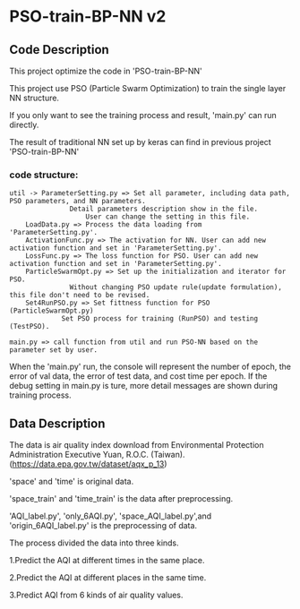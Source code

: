 # PSO-train-BP-NN v2

## Code Description

This project optimize the code in 'PSO-train-BP-NN'

This project use PSO (Particle Swarm Optimization) to train the single layer NN structure.

If you only want to see the training process and result, 'main.py' can run directly.

The result of traditional NN set up by keras can find in previous project 'PSO-train-BP-NN'

### code structure:

    util -> ParameterSetting.py => Set all parameter, including data path, PSO parameters, and NN parameters.
				   Detail parameters description show in the file. 
			           User can change the setting in this file.
	    LoadData.py => Process the data loading from 'ParameterSetting.py'. 					   
	    ActivationFunc.py => The activation for NN. User can add new activation function and set in 'ParameterSetting.py'.
	    LossFunc.py => The loss function for PSO. User can add new activation function and set in 'ParameterSetting.py'.
	    ParticleSwarmOpt.py => Set up the initialization and iterator for PSO.
				   Without changing PSO update rule(update formulation), this file don't need to be revised.
	    Set4RunPSO.py => Set fittness function for PSO (ParticleSwarmOpt.py)
			     Set PSO process for training (RunPSO) and testing (TestPSO).
	
	main.py => call function from util and run PSO-NN based on the parameter set by user.

When the 'main.py' run, the console will represent the number of epoch, the error of val data, the error of test data, and cost time per epoch.
If the debug setting in main.py is ture, more detail messages are shown during training process.


## Data Description

The data is air quality index download from Environmental Protection Administration Executive Yuan, R.O.C. (Taiwan). (https://data.epa.gov.tw/dataset/aqx_p_13)

'space' and 'time' is original data.

'space_train' and 'time_train' is the data after preprocessing.

'AQI_label.py', 'only_6AQI.py', 'space_AQI_label.py',and 'origin_6AQI_label.py' is the preprocessing of data.

The process divided the data into three kinds.

1.Predict the AQI at different times in the same place.

2.Predict the AQI at different places in the same time.

3.Predict AQI from 6 kinds of air quality values.
  
  
